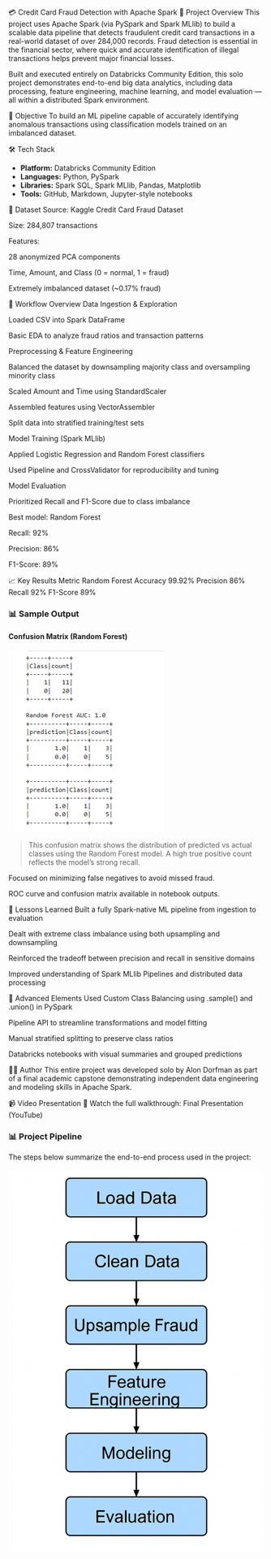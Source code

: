 💳 Credit Card Fraud Detection with Apache Spark
📌 Project Overview
This project uses Apache Spark (via PySpark and Spark MLlib) to build a scalable data pipeline that detects fraudulent credit card transactions in a real-world dataset of over 284,000 records. Fraud detection is essential in the financial sector, where quick and accurate identification of illegal transactions helps prevent major financial losses.

Built and executed entirely on Databricks Community Edition, this solo project demonstrates end-to-end big data analytics, including data processing, feature engineering, machine learning, and model evaluation — all within a distributed Spark environment.

🧠 Objective
To build an ML pipeline capable of accurately identifying anomalous transactions using classification models trained on an imbalanced dataset.

🛠️ Tech Stack
- **Platform:** Databricks Community Edition  
- **Languages:** Python, PySpark  
- **Libraries:** Spark SQL, Spark MLlib, Pandas, Matplotlib  
- **Tools:** GitHub, Markdown, Jupyter-style notebooks


📂 Dataset
Source: Kaggle Credit Card Fraud Dataset

Size: 284,807 transactions

Features:

28 anonymized PCA components

Time, Amount, and Class (0 = normal, 1 = fraud)

Extremely imbalanced dataset (~0.17% fraud)

🔁 Workflow Overview
Data Ingestion & Exploration

Loaded CSV into Spark DataFrame

Basic EDA to analyze fraud ratios and transaction patterns

Preprocessing & Feature Engineering

Balanced the dataset by downsampling majority class and oversampling minority class

Scaled Amount and Time using StandardScaler

Assembled features using VectorAssembler

Split data into stratified training/test sets

Model Training (Spark MLlib)

Applied Logistic Regression and Random Forest classifiers

Used Pipeline and CrossValidator for reproducibility and tuning

Model Evaluation

Prioritized Recall and F1-Score due to class imbalance

Best model: Random Forest

Recall: 92%

Precision: 86%

F1-Score: 89%

📈 Key Results
Metric	Random Forest
Accuracy	99.92%
Precision	86%
Recall	92%
F1-Score	89%

### 📊 Sample Output

#### Confusion Matrix (Random Forest)

![Confusion Matrix](confusion_matrix.png)

> This confusion matrix shows the distribution of predicted vs actual classes using the Random Forest model. A high true positive count reflects the model’s strong recall.

Focused on minimizing false negatives to avoid missed fraud.

ROC curve and confusion matrix available in notebook outputs.

🧠 Lessons Learned
Built a fully Spark-native ML pipeline from ingestion to evaluation

Dealt with extreme class imbalance using both upsampling and downsampling

Reinforced the tradeoff between precision and recall in sensitive domains

Improved understanding of Spark MLlib Pipelines and distributed data processing

🧪 Advanced Elements Used
Custom Class Balancing using .sample() and .union() in PySpark

Pipeline API to streamline transformations and model fitting

Manual stratified splitting to preserve class ratios

Databricks notebooks with visual summaries and grouped predictions

🧑‍💻 Author
This entire project was developed solo by Alon Dorfman as part of a final academic capstone demonstrating independent data engineering and modeling skills in Apache Spark.

📹 Video Presentation
🎥 Watch the full walkthrough: Final Presentation (YouTube)

### 📊 Project Pipeline

The steps below summarize the end-to-end process used in the project:

![Project Pipeline](project_pipeline.png)

